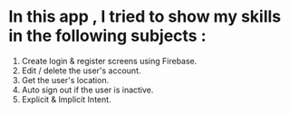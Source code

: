 # In this app , I tried to show my skills in the following subjects :

1. Create login & register screens using Firebase.
2. Edit / delete the user's account.
3. Get the user's location.
4. Auto sign out if the user is inactive.
5. Explicit & Implicit Intent.
